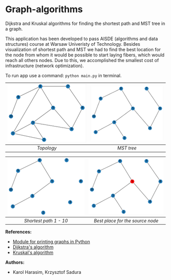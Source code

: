 # Graph-algorithms
Dijkstra and Kruskal algorithms for finding the shortest path and MST tree in a graph.

This application has been developed to pass AISDE (algorithms and data structures) course at Warsaw Univeristy of Technology.
Besides visualization of shortest path and MST we had to find the best location for the node from whom it would be possible
to start laying fibers, which would reach all others nodes. Due to this, we accomplished the smallest cost of infrastructure (network optimization).
  
To run app use a command: ```python main.py``` in terminal.

![](./Resources/Graph.png)  |  ![](./Resources/MST.png)
:-------------------------:|:-------------------------:
*Topology* | *MST tree*

![](./Resources/Path.png)  |  ![](./Resources/Vertex.png)
:-------------------------:|:-------------------------:
*Shortest path 1 - 10* | *Best place for the source node*

**References:**

* [Module for printing graphs in Python](https://networkx.org/)
* [Dijkstra's algorithm](https://www.geeksforgeeks.org/dijkstras-shortest-path-algorithm-greedy-algo-7/)
* [Kruskal's algorithm](https://www.geeksforgeeks.org/kruskals-minimum-spanning-tree-algorithm-greedy-algo-2/)

**Authors:**

* Karol Harasim, Krzysztof Sadura

